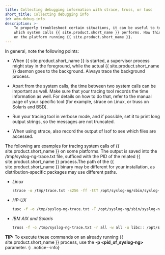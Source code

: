 ```yaml
---
title: Collecting debugging information with strace, truss, or tusc
short_title: Collecting debugging info
id: adm-debug-info
description: >-
    To properly troubleshoot certain situations, it can be useful to trace
    which system calls {{ site.product.short_name }} performs. How this is performed depends
    on the platform running {{ site.product.short_name }}.
---
```


In general, note the following points:

- When {{ site.product.short_name }} is started, a supervisor process might stay in
    the foreground, while the actual {{ site.product.short_name }} daemon goes to the
    background. Always trace the background process.

- Apart from the system calls, the time between two system calls can
    be important as well. Make sure that your tracing tool records the
    time information as well. For details on how to do that, refer to
    the manual page of your specific tool (for example, strace on Linux,
    or truss on Solaris and BSD).

- Run your tracing tool in verbose mode, and if possible, set it to
    print long output strings, so the messages are not truncated.

- When using strace, also record the output of lsof to see which files
    are accessed.

The following are examples for tracing system calls of {{ site.product.short_name }} on some
platforms. The output is saved into the /tmp/syslog-ng-trace.txt file,
sufficed with the PID of the related {{ site.product.short_name }} process.The path of the
{{ site.product.short_name }} binary may be different for your installation, as
distribution-specific packages may use different paths.

- *Linux*

    ```bash
    strace -o /tmp/trace.txt -s256 -ff -ttT /opt/syslog-ng/sbin/syslog-ng -f /opt/syslog-ng/etc/syslog-ng.conf -Fdv
    ```

- *HP-UX*

    ```bash
    tusc -f -o /tmp/syslog-ng-trace.txt -T /opt/syslog-ng/sbin/syslog-ng
    ```

- *IBM AIX and Solaris*

    ```bash
    truss -f -o /tmp/syslog-ng-trace.txt -r all -w all -u libc:: /opt/syslog-ng/sbin/syslog-ng -d -d -d
    ```

**TIP:** To execute these commands on an already running {{ site.product.short_name }}
process, use the **-p \<pid\_of\_syslog-ng\>** parameter.
{: .notice--info}
